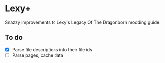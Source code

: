 # Lexy+

Snazzy improvements to Lexy's Legacy Of The Dragonborn modding guide.

## To do

- [x] Parse file descriptions into their file ids
- [ ] Parse pages, cache data
